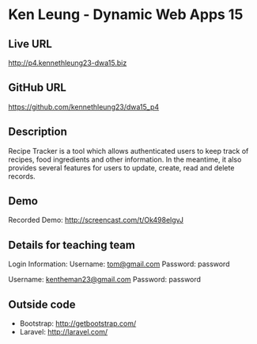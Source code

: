 # Ken Leung - Dynamic Web Apps 15

## Live URL
<http://p4.kennethleung23-dwa15.biz>

## GitHub URL
<https://github.com/kennethleung23/dwa15_p4>

## Description
Recipe Tracker is a tool which allows authenticated users to keep track of recipes, food ingredients and other information. In the meantime, it also provides several features for users to update, create, read and delete records.

## Demo
Recorded Demo: http://screencast.com/t/Ok498elgvJ

## Details for teaching team
Login Information:
Username: tom@gmail.com
Password: password

Username: kentheman23@gmail.com
Password: password

## Outside code
* Bootstrap: http://getbootstrap.com/
* Laravel: http://laravel.com/

